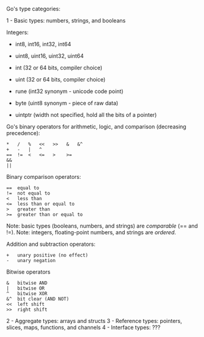 Go's type categories:

1 - Basic types: numbers, strings, and booleans

Integers:
 - int8, int16, int32, int64
 - uint8, uint16, uint32, uint64

 - int (32 or 64 bits, compiler choice)
 - uint (32 or 64 bits, compiler choice)

 - rune (int32 synonym - unicode code point)
 - byte (uint8 synonym - piece of raw data)
 - uintptr (width not specified, hold all the bits of a pointer)

Go's binary operators for arithmetic, logic, and comparison (decreasing precedence):

```
*   /   %   <<   >>   &   &^
+   -   |   ^
==  !=  <   <=   >    >=
&&
||
```

Binary comparison operators:

```
==  equal to
!=  not equal to
<   less than
<=  less than or equal to
>   greater than
>=  greater than or equal to
```

Note: basic types (booleans, numbers, and strings) are *comparable* (== and !=).
Note: integers, floating-point numbers, and strings are *ordered*.

Addition and subtraction operators:

```
+   unary positive (no effect)
-   unary negation
```

Bitwise operators

```
&   bitwise AND
|   bitwise OR
^   bitwise XOR
&^  bit clear (AND NOT)
<<  left shift
>>  right shift
```

2 - Aggregate types: arrays and structs
3 - Reference types: pointers, slices, maps, functions, and channels
4 - Interface types: ???